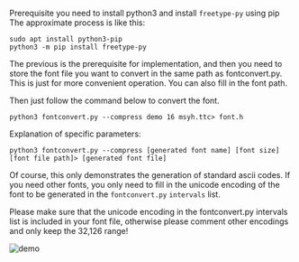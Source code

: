Prerequisite you need to install python3 and install `freetype-py` using pip
The approximate process is like this:

```
sudo apt install python3-pip
python3 -m pip install freetype-py
```

The previous is the prerequisite for implementation, and then you need to store the font file you want to convert in the same path as fontconvert.py. This is just for more convenient operation. You can also fill in the font path.

Then just follow the command below to convert the font.

```
python3 fontconvert.py --compress demo 16 msyh.ttc> font.h
```

Explanation of specific parameters:

```
python3 fontconvert.py --compress [generated font name] [font size] [font file path]> [generated font file]
```

Of course, this only demonstrates the generation of standard ascii codes. If you need other fonts, you only need to fill in the unicode encoding of the font to be generated in the `fontconvert.py`  `intervals` list.

Please make sure that the unicode encoding in the fontconvert.py intervals list is included in your font file, otherwise please comment other encodings and only keep the 32,126 range!

![demo](https://user-images.githubusercontent.com/22990954/104092951-446c1880-52c2-11eb-852e-8c50626eb340.png)
